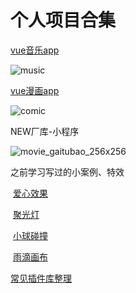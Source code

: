 # 个人项目合集

[vue音乐app](/music)

![music](C:\Users\Admin\Desktop\music.png)

[vue漫画app](/comic)

![comic](C:\Users\Admin\Desktop\comic.png)

NEW厂库-小程序

![movie_gaitubao_256x256](C:\Users\Admin\Desktop\movie_gaitubao_256x256.jpg)

之前学习写过的小案例、特效

​	[爱心效果](/html+css/loving_heart)

​	[聚光灯](/html+css/projector_lamp)

​	[小球碰撞](/html+css/Small_ball_collision)

​	[雨滴画布](/html+css/Raindrops_canvas)

[常见插件库整理](/plugs.md)

